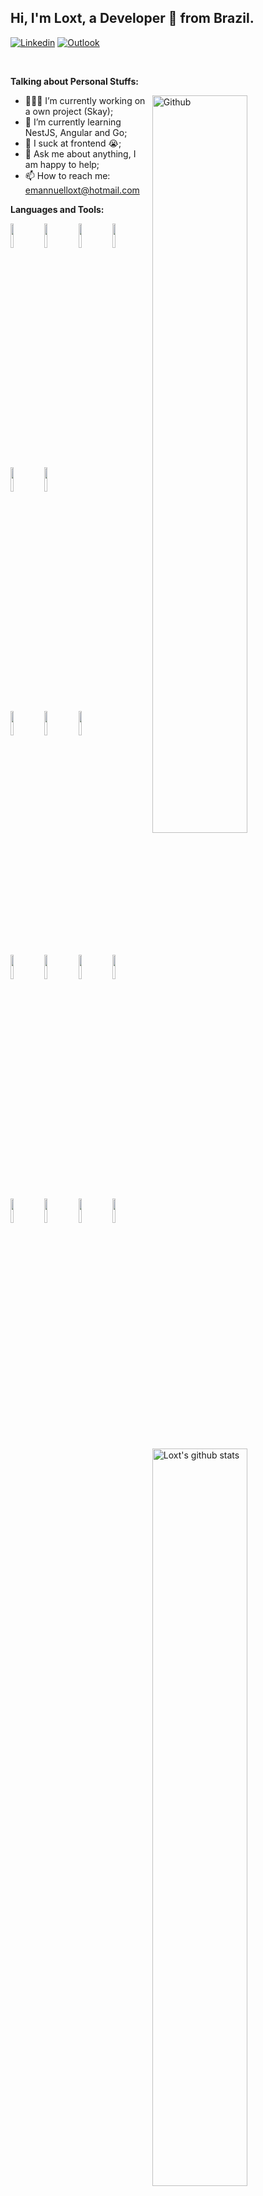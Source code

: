 ## Hi, I'm Loxt, a Developer 🚀 from Brazil.


[![Linkedin](https://img.shields.io/badge/-LinkedIn-blue?style=flat&logo=Linkedin&logoColor=white)](https://www.linkedin.com/in/loxt)
[![Outlook](https://img.shields.io/badge/-Outlook-0078D4?style=flat&logo=Microsoft-Outlook&logoColor=white)](mailto:emannuelloxt@hotmail.com)

&nbsp;

**Talking about Personal Stuffs:**

<!-- Any image aligned to the right. Beware the width -->
<img width="55%" align="right" alt="Github" src="https://i.pinimg.com/564x/f3/07/99/f30799524fb2d22e96a3079fa7d25739.jpg" />

- 👨🏽‍💻 I’m currently working on a own project (Skay);
- 🌱 I’m currently learning NestJS, Angular and Go; 
- 🤔 I suck at frontend 😭;
- 💬 Ask me about anything, I am happy to help;
- 📫 How to reach me: emannuelloxt@hotmail.com

**Languages and Tools:** 

<img width="55%" style="margin: 20px 0;" align="right" alt="Loxt's github stats" src="https://github-readme-stats.vercel.app/api?username=loxt&show_icons=true&hide_border=true&count_private=true&theme=tokyonight" />
<img width="55%" align="right" alt="Github" src="https://github-readme-stats.vercel.app/api/top-langs/?username=loxt&langs_count=5&theme=tokyonight" />

<p>
  <code><img width="10%" src="https://www.vectorlogo.zone/logos/java/java-ar21.svg"></code>
  <code><img width="10%" src="https://www.vectorlogo.zone/logos/typescriptlang/typescriptlang-ar21.svg"></code>
  <code><img width="10%" src="https://www.vectorlogo.zone/logos/nestjs/nestjs-ar21.svg"></code>
  <code><img width="10%" src="https://www.vectorlogo.zone/logos/angular/angular-ar21.svg"></code>
  <code><img width="10%" src="https://www.vectorlogo.zone/logos/reactjs/reactjs-ar21.svg"></code>
  <code><img width="10%" src="https://www.vectorlogo.zone/logos/golang/golang-ar21.svg"></code>
  <br />
  <code><img width="10%" src="https://www.vectorlogo.zone/logos/apollographql/apollographql-icon.svg"></code>
  <code><img width="10%" src="https://www.vectorlogo.zone/logos/graphql/graphql-ar21.svg"></code>
  <code><img width="10%" src="https://www.vectorlogo.zone/logos/socketio/socketio-ar21.svg"></code>
  <br />
  <code><img width="10%" src="https://www.vectorlogo.zone/logos/mysql/mysql-ar21.svg"></code>
  <code><img width="10%" src="https://www.vectorlogo.zone/logos/sqlite/sqlite-ar21.svg"></code>
  <code><img width="10%" src="https://www.vectorlogo.zone/logos/postgresql/postgresql-ar21.svg"></code>
  <code><img width="10%" src="https://www.vectorlogo.zone/logos/mongodb/mongodb-ar21.svg"></code>
  <br />
  <code><img width="10%" src="https://www.vectorlogo.zone/logos/git-scm/git-scm-ar21.svg"></code>
  <code><img width="10%" src="https://www.vectorlogo.zone/logos/docker/docker-ar21.svg"></code>
  <code><img width="10%" src="https://www.vectorlogo.zone/logos/gnu_bash/gnu_bash-ar21.svg"></code>
  <code><img width="10%" src="https://www.vectorlogo.zone/logos/heroku/heroku-ar21.svg"></code>
</p>

